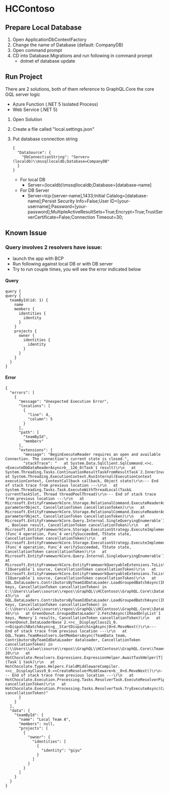 # HCContoso

## Prepare Local Database
1. Open ApplicationDbContextFactory
2. Change the name of Database (default: CompanyDB)
3. Open command prompt
4. CD into Database.Migrations and run following in command prompt
   - dotnet ef database update

## Run Project
There are 2 solutions, both of them reference to GraphQL.Core the core GQL server logic
- Azure Function (.NET 5 Isolated Process)
- Web Service (.NET 5)

1. Open Solution
2. Create a file called "local.settings.json"
3. Put database connection string

    ```
    {
      "DataSource": {
        "DbConnectionString": "Server=(localdb)\\mssqllocaldb;Database=CompanyDB"
      }
    }
    ```
    - For local DB
      - Server=(localdb)\\mssqllocaldb;Database=[database-name]
    - For DB Server
      - Server=tcp:[server-name],1433;Initial Catalog=[database-name];Persist Security Info=False;User ID=[your-username];Password=[your-password];MultipleActiveResultSets=True;Encrypt=True;TrustServerCertificate=False;Connection Timeout=30;


## Known Issue
### Query involves 2 resolvers have issue:
- launch the app with BCP
- Run following against local DB or with DB server
- Try to run couple times, you will see the error indicated below

#### Query
```
query {
query {
  teamById(id: 1) {
    name
    members {
      identities {
        identity
      }
    }
    projects {
      owner {
        identities {
          identity
        }
      }
    }
  }
}
```
#### Error
```
{
  "errors": [
    {
      "message": "Unexpected Execution Error",
      "locations": [
        {
          "line": 4,
          "column": 5
        }
      ],
      "path": [
        "teamById",
        "members"
      ],
      "extensions": {
        "message": "BeginExecuteReader requires an open and available Connection. The connection's current state is closed.",
        "stackTrace": "   at System.Data.SqlClient.SqlCommand.<>c.<ExecuteDbDataReaderAsync>b__126_0(Task`1 result)\r\n   at System.Threading.Tasks.ContinuationResultTaskFromResultTask`2.InnerInvoke()\r\n   at System.Threading.ExecutionContext.RunInternal(ExecutionContext executionContext, ContextCallback callback, Object state)\r\n--- End of stack trace from previous location ---\r\n   at System.Threading.Tasks.Task.ExecuteWithThreadLocal(Task& currentTaskSlot, Thread threadPoolThread)\r\n--- End of stack trace from previous location ---\r\n   at Microsoft.EntityFrameworkCore.Storage.RelationalCommand.ExecuteReaderAsync(RelationalCommandParameterObject parameterObject, CancellationToken cancellationToken)\r\n   at Microsoft.EntityFrameworkCore.Storage.RelationalCommand.ExecuteReaderAsync(RelationalCommandParameterObject parameterObject, CancellationToken cancellationToken)\r\n   at Microsoft.EntityFrameworkCore.Query.Internal.SingleQueryingEnumerable`1.AsyncEnumerator.InitializeReaderAsync(DbContext _, Boolean result, CancellationToken cancellationToken)\r\n   at Microsoft.EntityFrameworkCore.Storage.ExecutionStrategy.ExecuteImplementationAsync[TState,TResult](Func`4 operation, Func`4 verifySucceeded, TState state, CancellationToken cancellationToken)\r\n   at Microsoft.EntityFrameworkCore.Storage.ExecutionStrategy.ExecuteImplementationAsync[TState,TResult](Func`4 operation, Func`4 verifySucceeded, TState state, CancellationToken cancellationToken)\r\n   at Microsoft.EntityFrameworkCore.Query.Internal.SingleQueryingEnumerable`1.AsyncEnumerator.MoveNextAsync()\r\n   at Microsoft.EntityFrameworkCore.EntityFrameworkQueryableExtensions.ToListAsync[TSource](IQueryable`1 source, CancellationToken cancellationToken)\r\n   at Microsoft.EntityFrameworkCore.EntityFrameworkQueryableExtensions.ToListAsync[TSource](IQueryable`1 source, CancellationToken cancellationToken)\r\n   at GQL.DataLoaders.ContributorsByTeamIdDataLoader.LoadGroupedBatchAsync(IReadOnlyList`1 keys, CancellationToken cancellationToken) in C:\\Users\\alwo\\source\\repos\\GraphQL\\HCContoso\\GraphQL.Core\\DataLoaders\\ContributorsByTeamIdDataLoader.cs:line 43\r\n   at GQL.DataLoaders.ContributorsByTeamIdDataLoader.LoadGroupedBatchAsync(IReadOnlyList`1 keys, CancellationToken cancellationToken) in C:\\Users\\alwo\\source\\repos\\GraphQL\\HCContoso\\GraphQL.Core\\DataLoaders\\ContributorsByTeamIdDataLoader.cs:line 46\r\n   at GreenDonut.GroupedDataLoader`2.FetchAsync(IReadOnlyList`1 keys, Memory`1 results, CancellationToken cancellationToken)\r\n   at GreenDonut.DataLoaderBase`2.<>c__DisplayClass21_0.<<DispatchBatchAsync>g__StartDispatchingAsync|0>d.MoveNext()\r\n--- End of stack trace from previous location ---\r\n   at GQL.Teams.TeamResolvers.GetMembersAsync(TeamData team, ContributorsByTeamIdDataLoader dataloader, CancellationToken cancellationToken) in C:\\Users\\alwo\\source\\repos\\GraphQL\\HCContoso\\GraphQL.Core\\Teams\\TeamResolvers.cs:line 20\r\n   at HotChocolate.Resolvers.Expressions.ExpressionHelper.AwaitTaskHelper[T](Task`1 task)\r\n   at HotChocolate.Types.Helpers.FieldMiddlewareCompiler.<>c__DisplayClass9_0.<<CreateResolverMiddleware>b__0>d.MoveNext()\r\n--- End of stack trace from previous location ---\r\n   at HotChocolate.Execution.Processing.Tasks.ResolverTask.ExecuteResolverPipelineAsync(CancellationToken cancellationToken)\r\n   at HotChocolate.Execution.Processing.Tasks.ResolverTask.TryExecuteAsync(CancellationToken cancellationToken)"
      }
    }
  ],
  "data": {
    "teamById": {
      "name": "Local Team A",
      "members": null,
      "projects": [
        {
          "owner": {
            "identities": [
              {
                "identity": "giyu"
              }
            ]
          }
        }
      ]
    }
  }
}
```